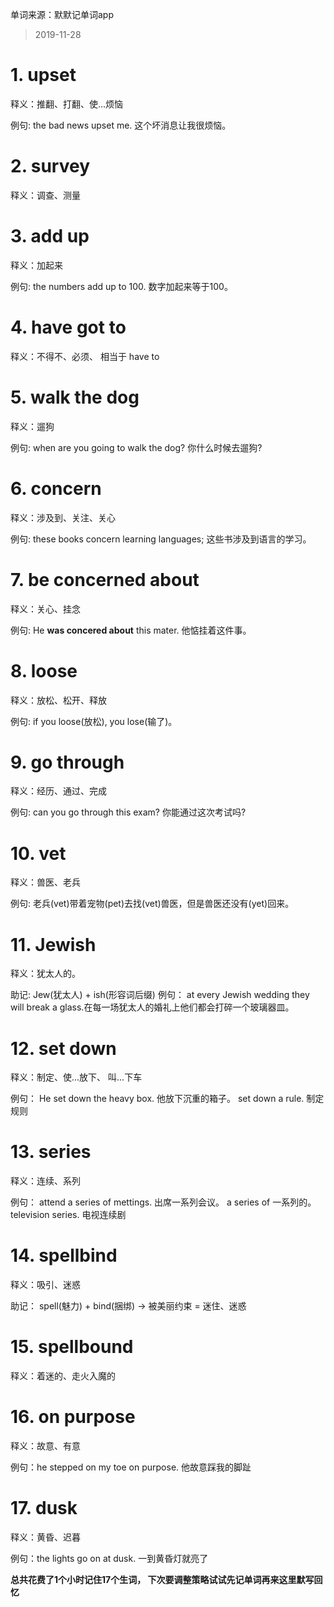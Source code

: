 单词来源：默默记单词app

> 2019-11-28
# 1. upset
释义：推翻、打翻、使...烦恼

例句: the bad news upset me.  这个坏消息让我很烦恼。

# 2. survey
释义：调查、测量

# 3. add up
释义：加起来

例句: the numbers add up to 100. 数字加起来等于100。

# 4. have got to
释义：不得不、必须、 相当于 have to

# 5. walk the dog
释义：遛狗

例句: when are you going to walk the dog? 你什么时候去遛狗?

# 6. concern
释义：涉及到、关注、关心

例句: these books concern learning languages; 这些书涉及到语言的学习。

# 7. be concerned about
释义：关心、挂念

例句: He **was concered about** this mater. 他惦挂着这件事。

# 8. loose
释义：放松、松开、释放

例句: if you loose(放松), you lose(输了)。

# 9. go through
释义：经历、通过、完成

例句: can you go through this exam? 你能通过这次考试吗?

# 10. vet
释义：兽医、老兵

例句: 老兵(vet)带着宠物(pet)去找(vet)兽医，但是兽医还没有(yet)回来。

# 11. Jewish
释义：犹太人的。

助记: Jew(犹太人) + ish(形容词后缀)
例句： at every Jewish wedding they will break a glass.在每一场犹太人的婚礼上他们都会打碎一个玻璃器皿。

# 12. set down
释义：制定、使...放下、 叫...下车

例句： He set down the heavy box. 他放下沉重的箱子。  set down a rule. 制定规则

# 13. series  
释义：连续、系列

例句： attend a series of mettings. 出席一系列会议。 a series of 一系列的。 television series. 电视连续剧

# 14. spellbind
释义：吸引、迷惑

助记： spell(魅力) + bind(捆绑) -> 被美丽约束 = 迷住、迷惑

# 15. spellbound
释义：着迷的、走火入魔的

# 16. on purpose
释义：故意、有意

例句：he stepped on my toe on purpose. 他故意踩我的脚趾

# 17. dusk
释义：黄昏、迟暮

例句：the lights go on at dusk. 一到黄昏灯就亮了

**总共花费了1个小时记住17个生词， 下次要调整策略试试先记单词再来这里默写回忆**